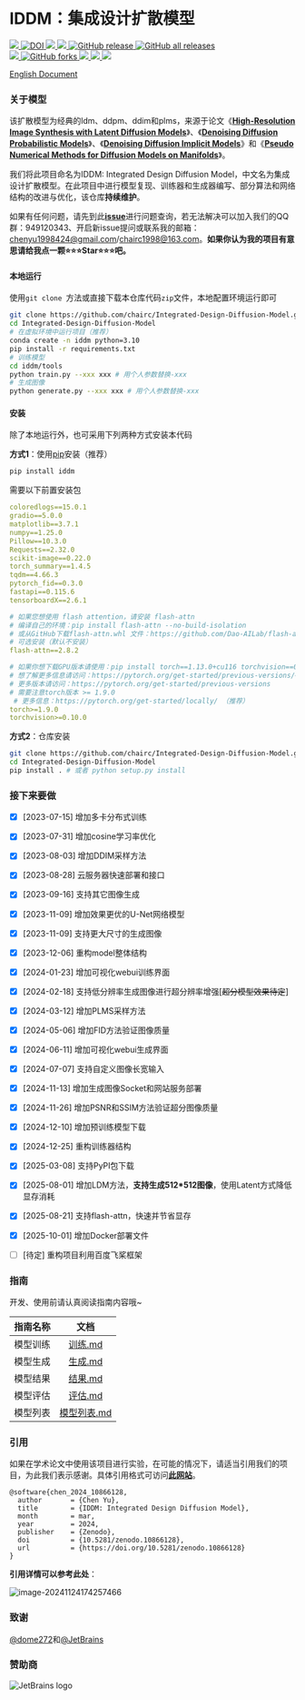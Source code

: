 # IDDM：集成设计扩散模型
<div align="left">
    <a href="https://github.com/chairc/Integrated-Design-Diffusion-Model" target="_blank">
        <img src="https://img.shields.io/badge/IDDM-Integrated Design Diffusion Model-blue.svg">
    </a>
    <a href="https://doi.org/10.5281/zenodo.10866128">
        <img src="https://zenodo.org/badge/DOI/10.5281/zenodo.10866128.svg" alt="DOI">
    </a>
    <a href="https://github.com/chairc/Integrated-Design-Diffusion-Model/blob/main/LICENSE" target="_blank">
        <img src="https://img.shields.io/github/license/chairc/Integrated-Design-Diffusion-Model" />
    </a>
    <a href="https://github.com/chairc/Integrated-Design-Diffusion-Model/issues">
        <img src="https://img.shields.io/github/issues/chairc/Integrated-Design-Diffusion-Model.svg" />
    </a>
    <a href="https://github.com/chairc/Integrated-Design-Diffusion-Model/releases" target="_blank">
        <img alt="GitHub release" src="https://img.shields.io/github/v/release/chairc/Integrated-Design-Diffusion-Model">
    </a>
    <a href="#" target="_blank">
        <img alt="GitHub all releases" src="https://img.shields.io/github/downloads/chairc/Integrated-Design-Diffusion-Model/total?color=3eb370">
    </a>
</div>

<div align="left">
    <a href="https://github.com/chairc/Integrated-Design-Diffusion-Model/stargazers">
        <img src="https://img.shields.io/github/stars/chairc/Integrated-Design-Diffusion-Model.svg" />
    </a>
    <a href="https://github.com/chairc/Integrated-Design-Diffusion-Model/forks" target="_blank">
        <img alt="GitHub forks" src="https://img.shields.io/github/forks/chairc/Integrated-Design-Diffusion-Model?color=eb6ea5">
    </a>
    <a href="https://gitee.com/chairc/Integrated-Design-Diffusion-Model">
        <img src="https://gitee.com/chairc/Integrated-Design-Diffusion-Model/badge/star.svg?theme=blue" />
    </a>
    <a href="https://gitee.com/chairc/Integrated-Design-Diffusion-Model">
        <img src="https://gitee.com/chairc/Integrated-Design-Diffusion-Model/badge/fork.svg?theme=blue" />
    </a>
    <a href="https://gitcode.com/chairc/Integrated-Design-Diffusion-Model">
        <img src="https://gitcode.com/chairc/Integrated-Design-Diffusion-Model/star/badge.svg" />
    </a>
</div>

[English Document](README.md)



### 关于模型

该扩散模型为经典的ldm、ddpm、ddim和plms，来源于论文《**[High-Resolution Image Synthesis with Latent Diffusion Models](https://openaccess.thecvf.com/content/CVPR2022/html/Rombach_High-Resolution_Image_Synthesis_With_Latent_Diffusion_Models_CVPR_2022_paper)**》、《**[Denoising Diffusion Probabilistic Models](https://arxiv.org/abs/2006.11239)**》、《**[Denoising Diffusion Implicit Models](https://arxiv.org/abs/2010.02502)**》和《**[Pseudo Numerical Methods for Diffusion Models on Manifolds](https://openreview.net/forum?id=PlKWVd2yBkY)**》。

我们将此项目命名为IDDM: Integrated Design Diffusion Model，中文名为集成设计扩散模型。在此项目中进行模型复现、训练器和生成器编写、部分算法和网络结构的改进与优化，该仓库**持续维护**。

如果有任何问题，请先到此[**issue**](https://github.com/chairc/Integrated-Design-Diffusion-Model/issues/9)进行问题查询，若无法解决可以加入我们的QQ群：949120343、开启新issue提问或联系我的邮箱：chenyu1998424@gmail.com/chairc1998@163.com。**如果你认为我的项目有意思请给我点一颗⭐⭐⭐Star⭐⭐⭐吧。**

#### 本地运行

使用`git clone `方法或直接下载本仓库代码`zip`文件，本地配置环境运行即可

```bash
git clone https://github.com/chairc/Integrated-Design-Diffusion-Model.git
cd Integrated-Design-Diffusion-Model
# 在虚拟环境中运行项目（推荐）
conda create -n iddm python=3.10
pip install -r requirements.txt
# 训练模型
cd iddm/tools
python train.py --xxx xxx # 用个人参数替换-xxx
# 生成图像
python generate.py --xxx xxx # 用个人参数替换-xxx
```

#### 安装

除了本地运行外，也可采用下列两种方式安装本代码

**方式1**：使用[pip](https://pypi.org/project/iddm/)安装（推荐）

```bash
pip install iddm
```

需要以下前置安装包

```yaml
coloredlogs==15.0.1
gradio==5.0.0
matplotlib==3.7.1
numpy==1.25.0
Pillow==10.3.0
Requests==2.32.0
scikit-image==0.22.0
torch_summary==1.4.5
tqdm==4.66.3
pytorch_fid==0.3.0
fastapi==0.115.6
tensorboardX==2.6.1

# 如果您想使用 flash attention，请安装 flash-attn
# 编译自己的环境：pip install flash-attn --no-build-isolation
# 或从GitHub下载flash-attn.whl 文件：https://github.com/Dao-AILab/flash-attention/releases/tag/v2.8.2
# 可选安装（默认不安装）
flash-attn==2.8.2

# 如果你想下载GPU版本请使用：pip install torch==1.13.0+cu116 torchvision==0.14.0+cu116 -f https://download.pytorch.org/whl/torch_stable.html
# 想了解更多信息请访问：https://pytorch.org/get-started/previous-versions/#linux-and-windows-25
# 更多版本请访问：https://pytorch.org/get-started/previous-versions
# 需要注意torch版本 >= 1.9.0
 # 更多信息：https://pytorch.org/get-started/locally/ （推荐）
torch>=1.9.0
torchvision>=0.10.0
```

**方式2**：仓库安装

```bash
git clone https://github.com/chairc/Integrated-Design-Diffusion-Model.git
cd Integrated-Design-Diffusion-Model
pip install . # 或者 python setup.py install
```



### 接下来要做

- [x] [2023-07-15] 增加多卡分布式训练
- [x] [2023-07-31] 增加cosine学习率优化
- [x] [2023-08-03] 增加DDIM采样方法
- [x] [2023-08-28] 云服务器快速部署和接口
- [x] [2023-09-16] 支持其它图像生成
- [x] [2023-11-09] 增加效果更优的U-Net网络模型
- [x] [2023-11-09] 支持更大尺寸的生成图像
- [x] [2023-12-06] 重构model整体结构
- [x] [2024-01-23] 增加可视化webui训练界面
- [x] [2024-02-18] 支持低分辨率生成图像进行超分辨率增强[~~超分模型效果待定~~]
- [x] [2024-03-12] 增加PLMS采样方法
- [x] [2024-05-06] 增加FID方法验证图像质量
- [x] [2024-06-11] 增加可视化webui生成界面
- [x] [2024-07-07] 支持自定义图像长宽输入
- [x] [2024-11-13] 增加生成图像Socket和网站服务部署
- [x] [2024-11-26] 增加PSNR和SSIM方法验证超分图像质量
- [x] [2024-12-10] 增加预训练模型下载
- [x] [2024-12-25] 重构训练器结构
- [x] [2025-03-08] 支持PyPI包下载
- [x] [2025-08-01] 增加LDM方法，**支持生成512*512图像**，使用Latent方式降低显存消耗
- [x] [2025-08-21] 支持flash-attn，快速并节省显存
- [x] [2025-10-01] 增加Docker部署文件
- [ ] [待定] 重构项目利用百度飞桨框架



### 指南

开发、使用前请认真阅读指南内容哦~

| 指南名称 |                文档                 |
|:----:|:---------------------------------:|
| 模型训练 |  [训练.md](docs/zh-Hans/02_训练.md)   |
| 模型生成 |  [生成.md](docs/zh-Hans/03_生成.md)   |
| 模型结果 |  [结果.md](docs/zh-Hans/04_结果.md)   |
| 模型评估 |  [评估.md](docs/zh-Hans/05_评估.md)   |
| 模型列表 | [模型列表.md](docs/zh-Hans/06_模型库.md) |



### 引用

如果在学术论文中使用该项目进行实验，在可能的情况下，请适当引用我们的项目，为此我们表示感谢。具体引用格式可访问[**此网站**](https://zenodo.org/records/10866128)。

```
@software{chen_2024_10866128,
  author       = {Chen Yu},
  title        = {IDDM: Integrated Design Diffusion Model},
  month        = mar,
  year         = 2024,
  publisher    = {Zenodo},
  doi          = {10.5281/zenodo.10866128},
  url          = {https://doi.org/10.5281/zenodo.10866128}
}
```

**引用详情可以参考此处**：

![image-20241124174257466](assets/image-citation.png)



### 致谢

[@dome272](https://github.com/dome272/Diffusion-Models-pytorch)和[@JetBrains](https://www.jetbrains.com/)

### 赞助商

![JetBrains logo](assets/jetbrains.svg)

